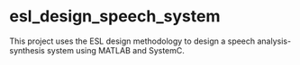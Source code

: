 # esl_design_speech_system
This project uses the ESL design methodology to design a speech analysis-synthesis system using MATLAB and SystemC.
